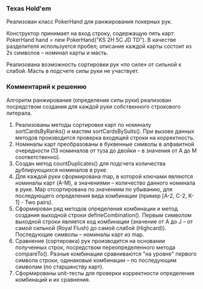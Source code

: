 ### Texas Hold'em

Реализован класс PokerHand для ранжирования покерных рук.

Конструктор принимает на вход строку, содержащую пять карт: PokerHand hand = new PokerHand("KS 2H 5C JD TD"). В качестве разделителя используется пробел; описание каждой карты состоит из 2х символов – номинал карты и масть.

Реализована возможность сортировки рук «по силе» от сильной к слабой. Масть в подсчете силы руки не участвует.

### Комментарий к решению

Алгоритм ранжирования (определения силы руки) реализован посредством создания для каждой руки собственного строкового литерала. 
1.	Реализованы методы сортировки карт по номиналу sortCardsByRanks() и мастям sortCardsBySuits(). При вызове данных методов производится проверка входящей строки на корректность.
2.	Номиналы карт преобразованы в буквенные символы в алфавитной очередности (13 номиналов от туза до двойки – в значения от A до M соответственно).
3.	Создан метод countDuplicates() для подсчета количества дублирующихся номиналов в руке.
4.	Для каждой руки сформирована map, в которой ключами являются номиналы карт (A-M), а значениями – количество данного номинала в руке. Map отсортирована по значениям по убыванию, для последующего определения вида комбинации (пример [A-2, C-2, K-1] - Two pairs).
5.	Сформирован ряд методов определения комбинации и метод создания выходной строки defineCombination().
Первым символом выходной строки является код комбинации (значение от A до J – от самой сильной (Royal Flush) до самой слабой (Highcard)). Последующие символы – номиналы карт из map. 
6.	Сравнение (сортировка) рук производится на основании полученных строк, посредством переопределенного метода compareTo(). Разные комбинации сравниваются "на уровне" первого символа строки, одинаковые комбинации – по последующим символам (по старшинству карт).
7.	Сформированы unit-тесты для проверки корректности определения комбинаций и их сравнения.
